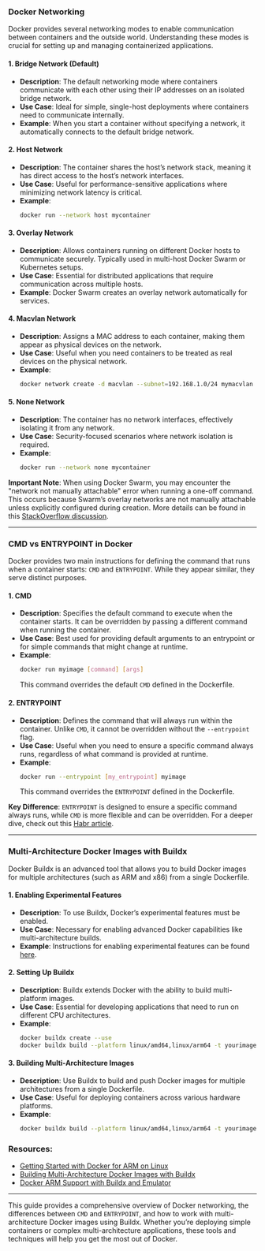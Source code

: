 ### Docker Networking

Docker provides several networking modes to enable communication between containers and the outside world. Understanding these modes is crucial for setting up and managing containerized applications.

#### 1. **Bridge Network (Default)**

- **Description**: The default networking mode where containers communicate with each other using their IP addresses on an isolated bridge network.
- **Use Case**: Ideal for simple, single-host deployments where containers need to communicate internally.
- **Example**: When you start a container without specifying a network, it automatically connects to the default bridge network.

#### 2. **Host Network**

- **Description**: The container shares the host’s network stack, meaning it has direct access to the host’s network interfaces.
- **Use Case**: Useful for performance-sensitive applications where minimizing network latency is critical.
- **Example**: 
  ```bash
  docker run --network host mycontainer
  ```

#### 3. **Overlay Network**

- **Description**: Allows containers running on different Docker hosts to communicate securely. Typically used in multi-host Docker Swarm or Kubernetes setups.
- **Use Case**: Essential for distributed applications that require communication across multiple hosts.
- **Example**: Docker Swarm creates an overlay network automatically for services.

#### 4. **Macvlan Network**

- **Description**: Assigns a MAC address to each container, making them appear as physical devices on the network.
- **Use Case**: Useful when you need containers to be treated as real devices on the physical network.
- **Example**:
  ```bash
  docker network create -d macvlan --subnet=192.168.1.0/24 mymacvlan
  ```

#### 5. **None Network**

- **Description**: The container has no network interfaces, effectively isolating it from any network.
- **Use Case**: Security-focused scenarios where network isolation is required.
- **Example**:
  ```bash
  docker run --network none mycontainer
  ```

**Important Note**: When using Docker Swarm, you may encounter the "network not manually attachable" error when running a one-off command. This occurs because Swarm’s overlay networks are not manually attachable unless explicitly configured during creation. More details can be found in this [StackOverflow discussion](https://stackoverflow.com/questions/41847656/network-not-manually-attachable-when-running-one-off-command-against-docker-sw).

---

### CMD vs ENTRYPOINT in Docker

Docker provides two main instructions for defining the command that runs when a container starts: `CMD` and `ENTRYPOINT`. While they appear similar, they serve distinct purposes.

#### 1. **CMD**

- **Description**: Specifies the default command to execute when the container starts. It can be overridden by passing a different command when running the container.
- **Use Case**: Best used for providing default arguments to an entrypoint or for simple commands that might change at runtime.
- **Example**:
  ```bash
  docker run myimage [command] [args]
  ```
  This command overrides the default `CMD` defined in the Dockerfile.

#### 2. **ENTRYPOINT**

- **Description**: Defines the command that will always run within the container. Unlike `CMD`, it cannot be overridden without the `--entrypoint` flag.
- **Use Case**: Useful when you need to ensure a specific command always runs, regardless of what command is provided at runtime.
- **Example**:
  ```bash
  docker run --entrypoint [my_entrypoint] myimage
  ```
  This command overrides the `ENTRYPOINT` defined in the Dockerfile.

**Key Difference**: `ENTRYPOINT` is designed to ensure a specific command always runs, while `CMD` is more flexible and can be overridden. For a deeper dive, check out this [Habr article](https://habr.com/ru/company/southbridge/blog/329138/).

---

### Multi-Architecture Docker Images with Buildx

Docker Buildx is an advanced tool that allows you to build Docker images for multiple architectures (such as ARM and x86) from a single Dockerfile.

#### 1. **Enabling Experimental Features**

- **Description**: To use Buildx, Docker’s experimental features must be enabled.
- **Use Case**: Necessary for enabling advanced Docker capabilities like multi-architecture builds.
- **Example**: Instructions for enabling experimental features can be found [here](https://www.deploycontainers.com/2021/09/27/enable-experimental-features-on-docker-desktop/).

#### 2. **Setting Up Buildx**

- **Description**: Buildx extends Docker with the ability to build multi-platform images.
- **Use Case**: Essential for developing applications that need to run on different CPU architectures.
- **Example**:
  ```bash
  docker buildx create --use
  docker buildx build --platform linux/amd64,linux/arm64 -t yourimage:latest --push .
  ```

#### 3. **Building Multi-Architecture Images**

- **Description**: Use Buildx to build and push Docker images for multiple architectures from a single Dockerfile.
- **Use Case**: Useful for deploying containers across various hardware platforms.
- **Example**:
  ```bash
  docker buildx build --platform linux/amd64,linux/arm64 -t yourimage:latest --push .
  ```

### Resources:
- [Getting Started with Docker for ARM on Linux](https://www.docker.com/blog/getting-started-with-docker-for-arm-on-linux/)
- [Building Multi-Architecture Docker Images with Buildx](https://medium.com/@artur.klauser/building-multi-architecture-docker-images-with-buildx-27d80f7e2408)
- [Docker ARM Support with Buildx and Emulator](https://hungpham2511.github.io/2021/02/06/docker-arm-support-with-buildx-and-simulator.html)

---

This guide provides a comprehensive overview of Docker networking, the differences between `CMD` and `ENTRYPOINT`, and how to work with multi-architecture Docker images using Buildx. Whether you’re deploying simple containers or complex multi-architecture applications, these tools and techniques will help you get the most out of Docker.
